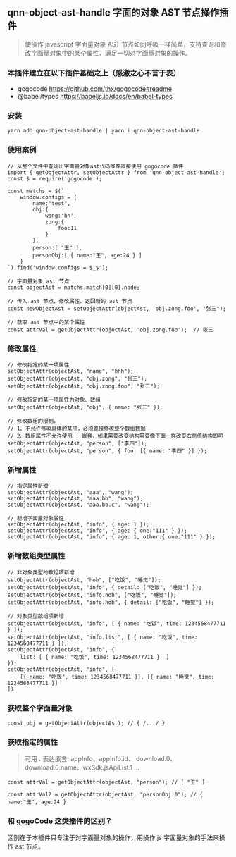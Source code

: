 ## qnn-object-ast-handle 字面的对象 AST 节点操作插件

> 使操作 javascript 字面量对象 AST 节点如同呼吸一样简单，支持查询和修改字面量对象中的某个属性，满足一切对字面量对象的操作。

### 本插件建立在以下插件基础之上（感激之心不言于表）

-   gogocode https://github.com/thx/gogocode#readme
-   @babel/types https://babeljs.io/docs/en/babel-types

### 安装

    yarn add qnn-object-ast-handle | yarn i qnn-object-ast-handle

### 使用案例

    // 从整个文件中查询出字面量对象ast代码推荐直接使用 gogocode 插件
    import { getObjectAttr, setObjectAttr } from 'qnn-object-ast-handle';
    const $ = require('gogocode');

    const matchs = $(`
        window.configs = {
            name:"test",
            obj:{
                wang:'hh',
                zong:{
                    foo:11
                }
            },
            person:[ "王" ],
            personObj:[ { name:"王", age:24 } ]
        }
    `).find('window.configs = $_$');

    // 字面量对象 ast 节点
    const objectAst = matchs.match[0][0].node;

    // 传入 ast 节点，修改属性。返回新的 ast 节点
    const newObjectAst = setObjectAttr(objectAst, 'obj.zong.foo', "张三");

    // 获取 ast 节点中的某个属性
    const attrVal = getObjectAttr(objectAst, 'obj.zong.foo');  // 张三

### 修改属性

    // 修改指定的某一项属性
    setObjectAttr(objectAst, "name", "hhh");
    setObjectAttr(objectAst, "obj.zong", "张三");
    setObjectAttr(objectAst, "obj.zong.foo", "张三");

    // 修改指定的某一项属性为对象、数组
    setObjectAttr(objectAst, "obj", { name: "张三" });

    // 修改数组的限制，
    // 1、不允许修改具体的某项，必须直接修改整个数组数据
    // 2、数组属性不允许使用 . 嵌套，如果需要改变结构需要像下面一样改变右侧值结构即可
    setObjectAttr(objectAst, "person", ["李四"]);
    setObjectAttr(objectAst, "person", { foo: [{ name: "李四" }] });

### 新增属性

    // 指定属性新增
    setObjectAttr(objectAst, "aaa", "wang");
    setObjectAttr(objectAst, "aaa.bb", "wang");
    setObjectAttr(objectAst, "aaa.bb.c", "wang");

    // 新增字面量对象属性
    setObjectAttr(objectAst, "info", { age: 1 });
    setObjectAttr(objectAst, "info", { age: { one:"111" } });
    setObjectAttr(objectAst, "info", { age: 1, other:{ one:"111" } });

### 新增数组类型属性

    // 非对象类型的数组项新增
    setObjectAttr(objectAst, "hob", ["吃饭", "睡觉"]);
    setObjectAttr(objectAst, "info", { detail: ["吃饭", "睡觉"] });
    setObjectAttr(objectAst, "info.hob", ["吃饭", "睡觉"]);
    setObjectAttr(objectAst, "info.hob", { detail: ["吃饭", "睡觉"] });

    // 对象类型数组项新增
    setObjectAttr(objectAst, "info", [ { name: "吃饭", time: 1234568477711 } ]);
    setObjectAttr(objectAst, "info.list", [ { name: "吃饭", time: 1234568477711 } ]);
    setObjectAttr(objectAst, "info", {
        list: [ { name: "吃饭", time: 1234568477711 }  ]
    });
    setObjectAttr(objectAst, "info", [
        [{ name: "吃饭", time: 1234568477711 }], [{ name: "睡觉", time: 1234568477711 }]
    ]);

### 获取整个字面量对象

    const obj = getObjectAttr(objectAst); // { /.../ }

### 获取指定的属性

> 可用 . 表达嵌套: appInfo、appInfo.id、 download.0、 download.0.name、wxSdk.jsApiList.1 ...

    const attrVal = getObjectAttr(objectAst, "person"); // [ "王" ]

    const attrVal2 = getObjectAttr(objectAst, "personObj.0"); // { name:"王", age:24 }

### 和 gogoCode 这类插件的区别？

区别在于本插件只专注于对字面量对象的操作，用操作 js 字面量对象的手法来操作 ast 节点。
